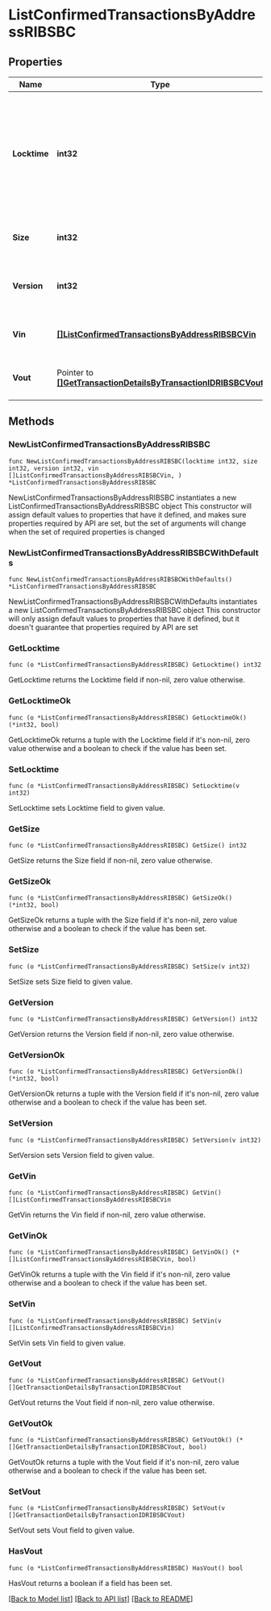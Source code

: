 # ListConfirmedTransactionsByAddressRIBSBC

## Properties

Name | Type | Description | Notes
------------ | ------------- | ------------- | -------------
**Locktime** | **int32** | Represents the locktime on the transaction on the specific blockchain, i.e. the blockheight at which the transaction is valid. | 
**Size** | **int32** | Represents the total size of this transaction. | 
**Version** | **int32** | Represents the transaction&#39;s version number. | 
**Vin** | [**[]ListConfirmedTransactionsByAddressRIBSBCVin**](ListConfirmedTransactionsByAddressRIBSBCVin.md) | Represents the transaction inputs. | 
**Vout** | Pointer to [**[]GetTransactionDetailsByTransactionIDRIBSBCVout**](GetTransactionDetailsByTransactionIDRIBSBCVout.md) | Represents the transaction outputs. | [optional] 

## Methods

### NewListConfirmedTransactionsByAddressRIBSBC

`func NewListConfirmedTransactionsByAddressRIBSBC(locktime int32, size int32, version int32, vin []ListConfirmedTransactionsByAddressRIBSBCVin, ) *ListConfirmedTransactionsByAddressRIBSBC`

NewListConfirmedTransactionsByAddressRIBSBC instantiates a new ListConfirmedTransactionsByAddressRIBSBC object
This constructor will assign default values to properties that have it defined,
and makes sure properties required by API are set, but the set of arguments
will change when the set of required properties is changed

### NewListConfirmedTransactionsByAddressRIBSBCWithDefaults

`func NewListConfirmedTransactionsByAddressRIBSBCWithDefaults() *ListConfirmedTransactionsByAddressRIBSBC`

NewListConfirmedTransactionsByAddressRIBSBCWithDefaults instantiates a new ListConfirmedTransactionsByAddressRIBSBC object
This constructor will only assign default values to properties that have it defined,
but it doesn't guarantee that properties required by API are set

### GetLocktime

`func (o *ListConfirmedTransactionsByAddressRIBSBC) GetLocktime() int32`

GetLocktime returns the Locktime field if non-nil, zero value otherwise.

### GetLocktimeOk

`func (o *ListConfirmedTransactionsByAddressRIBSBC) GetLocktimeOk() (*int32, bool)`

GetLocktimeOk returns a tuple with the Locktime field if it's non-nil, zero value otherwise
and a boolean to check if the value has been set.

### SetLocktime

`func (o *ListConfirmedTransactionsByAddressRIBSBC) SetLocktime(v int32)`

SetLocktime sets Locktime field to given value.


### GetSize

`func (o *ListConfirmedTransactionsByAddressRIBSBC) GetSize() int32`

GetSize returns the Size field if non-nil, zero value otherwise.

### GetSizeOk

`func (o *ListConfirmedTransactionsByAddressRIBSBC) GetSizeOk() (*int32, bool)`

GetSizeOk returns a tuple with the Size field if it's non-nil, zero value otherwise
and a boolean to check if the value has been set.

### SetSize

`func (o *ListConfirmedTransactionsByAddressRIBSBC) SetSize(v int32)`

SetSize sets Size field to given value.


### GetVersion

`func (o *ListConfirmedTransactionsByAddressRIBSBC) GetVersion() int32`

GetVersion returns the Version field if non-nil, zero value otherwise.

### GetVersionOk

`func (o *ListConfirmedTransactionsByAddressRIBSBC) GetVersionOk() (*int32, bool)`

GetVersionOk returns a tuple with the Version field if it's non-nil, zero value otherwise
and a boolean to check if the value has been set.

### SetVersion

`func (o *ListConfirmedTransactionsByAddressRIBSBC) SetVersion(v int32)`

SetVersion sets Version field to given value.


### GetVin

`func (o *ListConfirmedTransactionsByAddressRIBSBC) GetVin() []ListConfirmedTransactionsByAddressRIBSBCVin`

GetVin returns the Vin field if non-nil, zero value otherwise.

### GetVinOk

`func (o *ListConfirmedTransactionsByAddressRIBSBC) GetVinOk() (*[]ListConfirmedTransactionsByAddressRIBSBCVin, bool)`

GetVinOk returns a tuple with the Vin field if it's non-nil, zero value otherwise
and a boolean to check if the value has been set.

### SetVin

`func (o *ListConfirmedTransactionsByAddressRIBSBC) SetVin(v []ListConfirmedTransactionsByAddressRIBSBCVin)`

SetVin sets Vin field to given value.


### GetVout

`func (o *ListConfirmedTransactionsByAddressRIBSBC) GetVout() []GetTransactionDetailsByTransactionIDRIBSBCVout`

GetVout returns the Vout field if non-nil, zero value otherwise.

### GetVoutOk

`func (o *ListConfirmedTransactionsByAddressRIBSBC) GetVoutOk() (*[]GetTransactionDetailsByTransactionIDRIBSBCVout, bool)`

GetVoutOk returns a tuple with the Vout field if it's non-nil, zero value otherwise
and a boolean to check if the value has been set.

### SetVout

`func (o *ListConfirmedTransactionsByAddressRIBSBC) SetVout(v []GetTransactionDetailsByTransactionIDRIBSBCVout)`

SetVout sets Vout field to given value.

### HasVout

`func (o *ListConfirmedTransactionsByAddressRIBSBC) HasVout() bool`

HasVout returns a boolean if a field has been set.


[[Back to Model list]](../README.md#documentation-for-models) [[Back to API list]](../README.md#documentation-for-api-endpoints) [[Back to README]](../README.md)


